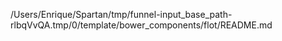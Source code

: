 /Users/Enrique/Spartan/tmp/funnel-input_base_path-rlbqVvQA.tmp/0/template/bower_components/flot/README.md